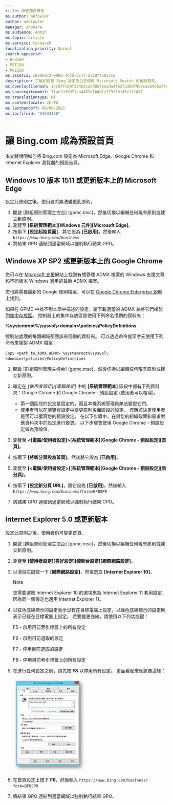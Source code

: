 ```yaml
---
title: 設定預設首頁
ms.author: anfowler
author: adefowler
manager: shohara
ms.audience: Admin
ms.topic: article
ms.service: mssearch
localization_priority: Normal
search.appverid:
- BFB160
- MET150
- MOE150
ms.assetid: c020bd72-9906-4dfd-bc77-57287f5927ce
description: 了解如何將 Bing 設定為公司使用 Microsoft Search 的預設首頁。
ms.openlocfilehash: 1ec0ffc097324b3c2d985f6eada4fb3fa3b079b7caab9d6af0e4073c4d91b562
ms.sourcegitcommit: 71ac2a38971ca4452d1bddfc773ff8f45e1ffd77
ms.translationtype: MT
ms.contentlocale: zh-TW
ms.lasthandoff: 08/06/2021
ms.locfileid: "54534158"
---
```

# <a name="make-bingcom-the-default-home-page"></a>讓 Bing.com 成為預設首頁

本文將說明如何將 Bing.com 設定為 Microsoft Edge、Google Chrome 和 Internet Explorer 瀏覽器的預設首頁。 
  
 
## <a name="microsoft-edge-on-windows-10-version-1511-or-later"></a>Windows 10 版本 1511 或更新版本上的 Microsoft Edge

設定此原則之後，使用者將無法變更此原則。 

1. 開啟 [群組原則管理主控台] (gpmc.msc)，然後切換以編輯任何現有原則或建立新原則。 
1. 瀏覽至 **[系統管理範本]\[Windows 元件]\[Microsoft Edge]**。    
1. 按兩下 **[設定起始頁面]**，將它設為 **[已啟用]**，然後輸入 `https://www.bing.com/business`
1.  將結果 GPO 連結到適當網域以強制執行結果 GPO。

  
## <a name="google-chrome-on-windows-xp-sp2-or-later"></a>Windows XP SP2 或更新版本上的 Google Chrome


您可以在 [Microsoft 支援](https://support.microsoft.com/help/3087759/how-to-create-and-manage-the-central-store-for-group-policy-administra)網站上找到有關管理 ADMX 檔案的 Windows 支援文章和不同版本 Windows 適用的最新 ADMX 檔案。

您也將需要最新的 Google 原則檔案，可以在 [Google Chrome Enterprise 說明](https://support.google.com/chrome/a/answer/187202)上找到。
  
如果在 GPMC 中找不到本節中描述的設定，請下載適當的 ADMX 並將它們複製到[集中存放區](/previous-versions/windows/it-pro/windows-vista/cc748955%28v%3dws.10%29)。 控制器上的集中存放區是使用下列命名慣例的資料夾：
  
 **%systemroot%\sysvol\\<domain\>\policies\PolicyDefinitions**
  
控制站處理的每個網域都應該有個別的資料夾。 可以透過命令提示字元使用下列命令來複製 ADMX 檔案：
  
 `Copy <path_to_ADMX.ADMX> %systemroot%\sysvol\<domain>\policies\PolicyDefinitions`
  
1. 開啟 [群組原則管理主控台] (gpmc.msc)，然後切換以編輯任何現有原則或建立新原則。
1. 確定在 *[使用者設定]/[電腦設定]* 中的 **[系統管理範本]** 區段中都有下列資料夾：Google Chrome 和 Google Chrome - 預設設定 (使用者可以覆寫)。
   - 第一個區段的設定是固定的，而且本機系統管理員無法變更它們。
   - 使用者可以在瀏覽器設定中變更原則後面區段的設定。
   您應該決定使用者是否可以覆寫您的預設設定。 在以下步驟中，在與您的組織政策和需求對應資料夾中的設定進行變更。 以下步驟會使用 Google Chrome - 預設設定做為預設值。

1. 瀏覽至 **&lt;[電腦/使用者設定]&gt;\[系統管理範本]\[Google Chrome - 預設設定]\[首頁]**。 
1. 按兩下 **[將新分頁設為首頁]**，然後將它設為 **[已啟用]**。 
1. 瀏覽至 **[&lt;電腦/使用者設定&gt;]\[系統管理範本]\[Google Chrome - 預設設定]\[新分頁]**。 
1. 按兩下 **[設定新分頁 URL]**，將它設為 **[已啟用]**，然後輸入 `https://www.bing.com/business?form=BFBSPR` 
1. 將結果 GPO 連結到適當網域以強制執行結果 GPO。

## <a name="internet-explorer-50-or-later"></a>Internet Explorer 5.0 或更新版本
設定此原則之後，使用者仍可變更首頁。 

1. 開啟 [群組原則管理主控台] (gpmc.msc)，然後切換以編輯任何現有原則或建立新原則。
    
2. 瀏覽至 **[使用者設定]\[喜好設定]\[控制台設定]\[網際網路設定]**。
    
3. 以滑鼠右鍵按一下 **[網際網路設定]**，然後選取 **[Internet Explorer 10]**。
    
    > [!NOTE]
    > 您需要選取 Internet Explorer 10 的選項來為 Internet Explorer 11 套用設定，因為同一個設定也適用 Internet Explorer 11。 
  
4. 以紅色底線標示的設定表示沒有在目標電腦上設定，以綠色底線標示的設定則表示已經在目標電腦上設定。 若要變更底線，請使用以下列功能鍵：
    
    F5 - 啟用目前索引標籤上的所有設定
    
    F6 - 啟用目前選取的設定
    
    F7 - 停用目前選取的設定
    
    F8 - 停用目前索引標籤上的所有設定
    
5. 在進行任何設定之前，請先按 **F8** 以停用所有設定。 畫面看起來應該像這樣： 
    
    ![Internet Explorer 10 [內容] 對話方塊](media/2fd55755-5007-4e33-a795-c42ce2fcef4a.jpg)
  
6. 在首頁設定上按下 **F6**，然後輸入 `https://www.bing.com/business?form=BFBSPR`
    
7. 將結果 GPO 連結到適當網域以強制執行結果 GPO。